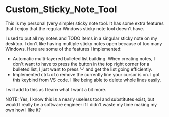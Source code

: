 # Custom_Sticky_Note_Tool
This is my personal (very simple) sticky note tool. It has some extra features that I enjoy that the regular Windows sticky note tool doesn't have.

I used to put all my notes and TODO items in a singular sticky note on my desktop. I don't like having multiple sticky notes open because of too many Windows. Here are some of the features I implemented:
- Automatic multi-layered bulleted list building. When creating notes, I don't want to have to press the button in the top right corner for a bulleted list, I just want to press '-' and get the list going efficiently.
- Implemented ctrl+x to remove the currently line your cursor is on. I got this keybind from VS code. I like being able to delete whole lines easily.

I will add to this as I learn what I want a bit more.

NOTE: Yes, I know this is a nearly useless tool and substitutes exist, but would I really be a software engineer if I didn't waste my time making my own how I like it?
